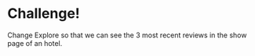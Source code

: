 # Challenge! 

Change Explore so that we can see the 3 most recent reviews in the show page of an hotel.

